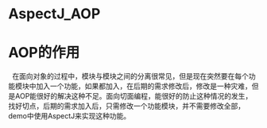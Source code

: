 # AspectJ_AOP

# AOP的作用
   在面向对象的过程中，模块与模块之间的分离很常见，但是现在突然要在每个功能模块中加入一个功能，如果都加入，在后期的需求修改后，修改是一种灾难，但是AOP能很好的解决这种不足。面向切面编程，能很好的防止这种情况的发生，找好切点，后期的需求加入后，只需修改一个功能模块，并不需要修改全部，demo中使用AspectJ来实现这种功能。
